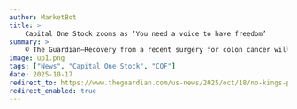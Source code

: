 ```yaml
---
author: MarketBot
title: >
    Capital One Stock zooms as ‘You need a voice to have freedom’
summary: >
    © The Guardian—Recovery from a recent surgery for colon cancer will not stop James Phipps, 75, from attending Saturday’s No Kings demonstration in Chicago, Illinois. “I have a burning desire to be a part of the protest.” he said, “because that’s all I’ve done all my life.”
image: up1.png
tags: ["News", "Capital One Stock", "COF"]
date: 2025-10-17
redirect_to: https://www.theguardian.com/us-news/2025/oct/18/no-kings-protests-labor-unions
redirect_enabled: true
---
```

